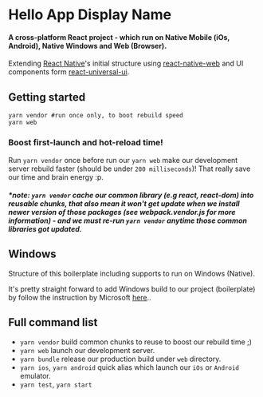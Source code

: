 # Hello App Display Name

[react-native-url]: https://facebook.github.io/react-native/
[react-native-web-url]: https://github.com/necolas/react-native-web
[react-universal-ui-url]: https://npmjs.org/package/react-universal-ui
[react-native-windows-url]: https://github.com/Microsoft/react-native-windows

#### A cross-platform React project - which run on Native Mobile (iOs, Android), Native Windows and Web (Browser).

Extending [React Native][react-native-url]'s initial structure using [react-native-web][react-native-web-url] and UI components form [react-universal-ui][react-universal-ui-url].

## Getting started
```
yarn vendor #run once only, to boot rebuild speed
yarn web
```

### Boost first-launch and hot-reload time!
Run `yarn vendor` once before run our `yarn web` make our development server rebuild faster (should be under `200 milliseconds`)!
That really save our time and brain energy :p.

##### *note: `yarn vendor` cache our common library (e.g react, react-dom) into reusable chunks, that also mean it won't get update when we install newer version of those packages (see webpack.vendor.js for more information) - and we must re-run `yarn vendor` anytime those common libraries got updated.

## Windows
Structure of this boilerplate including supports to run on Windows (Native).
 
It's pretty straight forward to add Windows build to our project (boilerplate) by follow the instruction by Microsoft [here][react-native-windows-url]..

## Full command list
- `yarn vendor` build common chunks to reuse to boost our rebuild time ;)
- `yarn web` launch our development server.
- `yarn bundle` release our production build under `web` directory.
- `yarn ios`, `yarn android` quick alias which launch our `iOs` or `Android` emulator.
- `yarn test`, `yarn start`